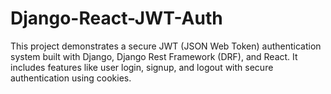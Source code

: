 # Django-React-JWT-Auth
This project demonstrates a secure JWT (JSON Web Token) authentication system built with Django, Django Rest Framework (DRF), and React. It includes features like user login, signup, and logout with secure authentication using cookies.
